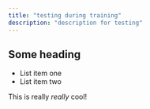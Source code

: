 ```yaml
---
title: "testing during training"
description: "description for testing"
---
```


## Some heading

* List item one
* List item two

This is really _really_ cool!

